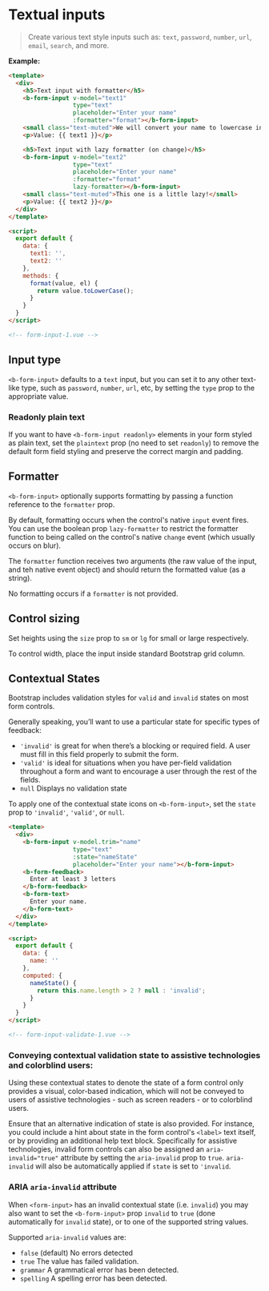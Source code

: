 # Textual inputs

> Create various text style inputs such as: `text`, `password`, `number`, `url`,
`email`, `search`, and more.

**Example:**

```html
<template>
  <div>
    <h5>Text input with formatter</h5>
    <b-form-input v-model="text1"
                  type="text"
                  placeholder="Enter your name"
                  :formatter="format"></b-form-input>
    <small class="text-muted">We will convert your name to lowercase instantly</small>
    <p>Value: {{ text1 }}</p>

    <h5>Text input with lazy formatter (on change)</h5>
    <b-form-input v-model="text2"
                  type="text"
                  placeholder="Enter your name"
                  :formatter="format"
                  lazy-formatter></b-form-input>
    <small class="text-muted">This one is a little lazy!</small>
    <p>Value: {{ text2 }}</p>
  </div>
</template>

<script>
  export default {
    data: {
      text1: '',
      text2: ''
    },
    methods: {
      format(value, el) {
        return value.toLowerCase();
      }
    }
  }
</script>

<!-- form-input-1.vue -->
```

## Input type

`<b-form-input>` defaults to a `text` input, but you can set it to any other text-like
type, such as `password`, `number`, `url`, etc, by setting the `type` prop to the
appropriate value.

### Readonly plain text

If you want to have `<b-form-input readonly>` elements in your form styled as plain
text, set the `plaintext` prop (no need to set `readonly`) to remove the default form
field styling and preserve the correct margin and padding.

## Formatter

`<b-form-input>` optionally supports formatting by passing a function reference to
the `formatter` prop.

By default, formatting occurs when the control's native `input` event fires. You can
use the boolean prop `lazy-formatter` to restrict the formatter function to being
called on the control's native `change` event (which usually occurs on blur).

The `formatter` function receives two arguments (the raw value of the input, and
teh native event object) and should return the formatted value (as a string).

No formatting occurs if a `formatter` is not provided.

## Control sizing

Set heights using the `size` prop to `sm` or `lg` for small or large respectively.

To control width, place the input inside standard Bootstrap grid column.

## Contextual States

Bootstrap includes validation styles for `valid` and `invalid` states
on most form controls.

Generally speaking, you’ll want to use a particular state for specific types of feedback:

- `'invalid'` is great for when there’s a blocking or required field. A user must fill in this field properly to submit the form.
- `'valid'` is ideal for situations when you have per-field validation throughout a form and want to encourage a user through the rest of the fields.
- `null` Displays no validation state

To apply one of the contextual state icons on `<b-form-input>`, set the `state` prop
to `'invalid'`, `'valid'`, or `null`.

```html
<template>
  <div>
    <b-form-input v-model.trim="name"
                  type="text"
                  :state="nameState"
                  placeholder="Enter your name"></b-form-input>
    <b-form-feedback>
      Enter at least 3 letters
    </b-form-feedback>
    <b-form-text>
      Enter your name.
    </b-form-text>
  </div>
</template>

<script>
  export default {
    data: {
      name: ''
    },
    computed: {
      nameState() {
        return this.name.length > 2 ? null : 'invalid';
      }
    }
  }
</script>

<!-- form-input-validate-1.vue -->
```

### Conveying contextual validation state to assistive technologies and colorblind users:

Using these contextual states to denote the state of a form control only provides
a visual, color-based indication, which will not be conveyed to users of assistive
technologies - such as screen readers - or to colorblind users.

Ensure that an alternative indication of state is also provided. For instance, you
could include a hint about state in the form control's `<label>` text itself, or by
providing an additional help text block. Specifically for assistive technologies,
invalid form controls can also be assigned an `aria-invalid="true"` attribute
by setting the `aria-invalid` prop to `true`. `aria-invalid` will also be
automatically applied if `state` is set to `'invalid`.

### ARIA `aria-invalid` attribute

When `<form-input>` has an invalid contextual state (i.e. `invalid`) you may also
want to set the `<b-form-input>` prop `invalid` to `true` (done automatically for
`invalid` state), or to one of the supported string values.

Supported `aria-invalid` values are:

- `false` (default) No errors detected
- `true` The value has failed validation.
- `grammar` A grammatical error has been detected.
- `spelling` A spelling error has been detected.
